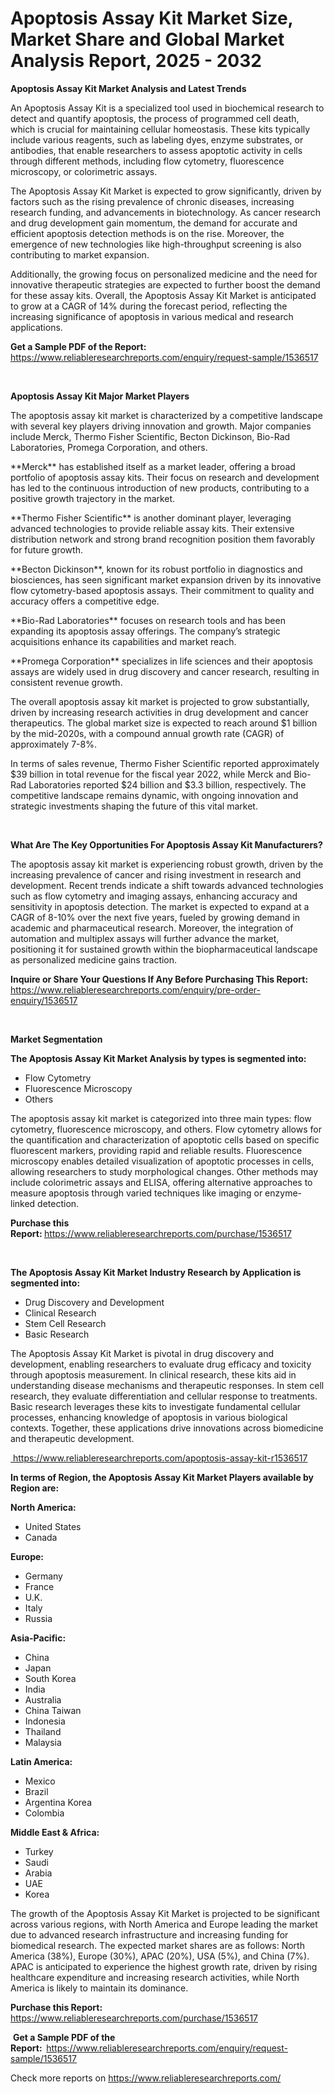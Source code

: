 <p><h1>Apoptosis Assay Kit Market Size, Market Share and Global Market Analysis Report, 2025 - 2032</h1></p><p><strong>Apoptosis Assay Kit Market Analysis and Latest Trends</strong></p>
<p><p>An Apoptosis Assay Kit is a specialized tool used in biochemical research to detect and quantify apoptosis, the process of programmed cell death, which is crucial for maintaining cellular homeostasis. These kits typically include various reagents, such as labeling dyes, enzyme substrates, or antibodies, that enable researchers to assess apoptotic activity in cells through different methods, including flow cytometry, fluorescence microscopy, or colorimetric assays. </p><p>The Apoptosis Assay Kit Market is expected to grow significantly, driven by factors such as the rising prevalence of chronic diseases, increasing research funding, and advancements in biotechnology. As cancer research and drug development gain momentum, the demand for accurate and efficient apoptosis detection methods is on the rise. Moreover, the emergence of new technologies like high-throughput screening is also contributing to market expansion. </p><p>Additionally, the growing focus on personalized medicine and the need for innovative therapeutic strategies are expected to further boost the demand for these assay kits. Overall, the Apoptosis Assay Kit Market is anticipated to grow at a CAGR of 14% during the forecast period, reflecting the increasing significance of apoptosis in various medical and research applications.</p></p>
<p><strong>Get a Sample PDF of the Report:&nbsp;</strong> <a href="https://www.reliableresearchreports.com/enquiry/request-sample/1536517?utm_campaign=3187&utm_medium=2&utm_source=Github&utm_content=ia&utm_term=04032025&utm_id=apoptosis-assay-kit">https://www.reliableresearchreports.com/enquiry/request-sample/1536517</a></p>
<p>&nbsp;</p>
<p><strong>Apoptosis Assay Kit Major Market Players</strong></p>
<p><p>The apoptosis assay kit market is characterized by a competitive landscape with several key players driving innovation and growth. Major companies include Merck, Thermo Fisher Scientific, Becton Dickinson, Bio-Rad Laboratories, Promega Corporation, and others.</p><p>**Merck** has established itself as a market leader, offering a broad portfolio of apoptosis assay kits. Their focus on research and development has led to the continuous introduction of new products, contributing to a positive growth trajectory in the market.</p><p>**Thermo Fisher Scientific** is another dominant player, leveraging advanced technologies to provide reliable assay kits. Their extensive distribution network and strong brand recognition position them favorably for future growth. </p><p>**Becton Dickinson**, known for its robust portfolio in diagnostics and biosciences, has seen significant market expansion driven by its innovative flow cytometry-based apoptosis assays. Their commitment to quality and accuracy offers a competitive edge.</p><p>**Bio-Rad Laboratories** focuses on research tools and has been expanding its apoptosis assay offerings. The company’s strategic acquisitions enhance its capabilities and market reach.</p><p>**Promega Corporation** specializes in life sciences and their apoptosis assays are widely used in drug discovery and cancer research, resulting in consistent revenue growth.</p><p>The overall apoptosis assay kit market is projected to grow substantially, driven by increasing research activities in drug development and cancer therapeutics. The global market size is expected to reach around $1 billion by the mid-2020s, with a compound annual growth rate (CAGR) of approximately 7-8%. </p><p>In terms of sales revenue, Thermo Fisher Scientific reported approximately $39 billion in total revenue for the fiscal year 2022, while Merck and Bio-Rad Laboratories reported $24 billion and $3.3 billion, respectively. The competitive landscape remains dynamic, with ongoing innovation and strategic investments shaping the future of this vital market.</p></p>
<p>&nbsp;</p>
<p><strong>What Are The Key Opportunities For Apoptosis Assay Kit Manufacturers?</strong></p>
<p><p>The apoptosis assay kit market is experiencing robust growth, driven by the increasing prevalence of cancer and rising investment in research and development. Recent trends indicate a shift towards advanced technologies such as flow cytometry and imaging assays, enhancing accuracy and sensitivity in apoptosis detection. The market is expected to expand at a CAGR of 8-10% over the next five years, fueled by growing demand in academic and pharmaceutical research. Moreover, the integration of automation and multiplex assays will further advance the market, positioning it for sustained growth within the biopharmaceutical landscape as personalized medicine gains traction.</p></p>
<p><strong>Inquire or Share Your Questions If Any Before Purchasing This Report:</strong> <a href="https://www.reliableresearchreports.com/enquiry/pre-order-enquiry/1536517?utm_campaign=3187&utm_medium=2&utm_source=Github&utm_content=ia&utm_term=04032025&utm_id=apoptosis-assay-kit">https://www.reliableresearchreports.com/enquiry/pre-order-enquiry/1536517</a></p>
<p>&nbsp;</p>
<p><strong>Market Segmentation</strong></p>
<p><strong>The Apoptosis Assay Kit Market Analysis by types is segmented into:</strong></p>
<p><ul><li>Flow Cytometry</li><li>Fluorescence Microscopy</li><li>Others</li></ul></p>
<p><p>The apoptosis assay kit market is categorized into three main types: flow cytometry, fluorescence microscopy, and others. Flow cytometry allows for the quantification and characterization of apoptotic cells based on specific fluorescent markers, providing rapid and reliable results. Fluorescence microscopy enables detailed visualization of apoptotic processes in cells, allowing researchers to study morphological changes. Other methods may include colorimetric assays and ELISA, offering alternative approaches to measure apoptosis through varied techniques like imaging or enzyme-linked detection.</p></p>
<p><strong>Purchase this Report:&nbsp;</strong><a href="https://www.reliableresearchreports.com/purchase/1536517?utm_campaign=3187&utm_medium=2&utm_source=Github&utm_content=ia&utm_term=04032025&utm_id=apoptosis-assay-kit">https://www.reliableresearchreports.com/purchase/1536517</a></p>
<p>&nbsp;</p>
<p><strong>The Apoptosis Assay Kit Market Industry Research by Application is segmented into:</strong></p>
<p><ul><li>Drug Discovery and Development</li><li>Clinical Research</li><li>Stem Cell Research</li><li>Basic Research</li></ul></p>
<p><p>The Apoptosis Assay Kit Market is pivotal in drug discovery and development, enabling researchers to evaluate drug efficacy and toxicity through apoptosis measurement. In clinical research, these kits aid in understanding disease mechanisms and therapeutic responses. In stem cell research, they evaluate differentiation and cellular response to treatments. Basic research leverages these kits to investigate fundamental cellular processes, enhancing knowledge of apoptosis in various biological contexts. Together, these applications drive innovations across biomedicine and therapeutic development.</p></p>
<p><a href="https://www.reliableresearchreports.com/apoptosis-assay-kit-r1536517?utm_campaign=3187&utm_medium=2&utm_source=Github&utm_content=ia&utm_term=04032025&utm_id=apoptosis-assay-kit">&nbsp;https://www.reliableresearchreports.com/apoptosis-assay-kit-r1536517</a></p>
<p><strong>In terms of Region, the Apoptosis Assay Kit Market Players available by Region are:</strong></p>
<p>
    <p> <strong> North America: </strong>
        <ul>
            <li>United States</li>
            <li>Canada</li>
        </ul>
        </p> 
    <p> <strong> Europe: </strong>
        <ul>
            <li>Germany</li>
            <li>France</li>
            <li>U.K.</li>
            <li>Italy</li>
            <li>Russia</li>
        </ul>
        </p> 
    <p> <strong> Asia-Pacific: </strong>
        <ul>
            <li>China</li>
            <li>Japan</li>
            <li>South Korea</li>
            <li>India</li>
            <li>Australia</li>
            <li>China Taiwan</li>
            <li>Indonesia</li>
            <li>Thailand</li>
            <li>Malaysia</li>
        </ul>
        </p> 
    <p> <strong> Latin America: </strong>
        <ul>
            <li>Mexico</li>
            <li>Brazil</li>
            <li>Argentina Korea</li>
            <li>Colombia</li>
        </ul>
        </p> 
    <p> <strong> Middle East & Africa: </strong>
        <ul>
            <li>Turkey</li>
            <li>Saudi</li>
            <li>Arabia</li>
            <li>UAE</li>
            <li>Korea</li>
        </ul>
    </p>
    </p>
<p><p>The growth of the Apoptosis Assay Kit Market is projected to be significant across various regions, with North America and Europe leading the market due to advanced research infrastructure and increasing funding for biomedical research. The expected market shares are as follows: North America (38%), Europe (30%), APAC (20%), USA (5%), and China (7%). APAC is anticipated to experience the highest growth rate, driven by rising healthcare expenditure and increasing research activities, while North America is likely to maintain its dominance.</p></p>
<p><strong>Purchase this Report: </strong><a href="https://www.reliableresearchreports.com/purchase/1536517?utm_campaign=3187&utm_medium=2&utm_source=Github&utm_content=ia&utm_term=04032025&utm_id=apoptosis-assay-kit">https://www.reliableresearchreports.com/purchase/1536517</a></p>
<p>&nbsp;<strong>Get a Sample PDF of the Report:&nbsp;&nbsp;</strong><a href="https://www.reliableresearchreports.com/enquiry/request-sample/1536517?utm_campaign=3187&utm_medium=2&utm_source=Github&utm_content=ia&utm_term=04032025&utm_id=apoptosis-assay-kit">https://www.reliableresearchreports.com/enquiry/request-sample/1536517</a></p>
<p><strong></strong></p>
<p>Check more reports on <a href="https://www.reliableresearchreports.com/?utm_campaign=3187&utm_medium=2&utm_source=Github&utm_content=ia&utm_term=04032025&utm_id=apoptosis-assay-kit">https://www.reliableresearchreports.com/</a></p>